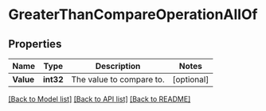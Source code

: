 # GreaterThanCompareOperationAllOf

## Properties

Name | Type | Description | Notes
------------ | ------------- | ------------- | -------------
**Value** | **int32** | The value to compare to. | [optional] 

[[Back to Model list]](../README.md#documentation-for-models) [[Back to API list]](../README.md#documentation-for-api-endpoints) [[Back to README]](../README.md)


